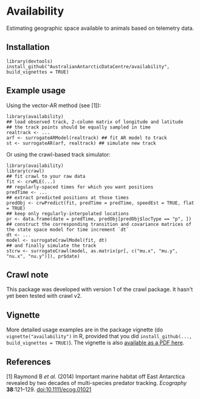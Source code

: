 # Availability

Estimating geographic space available to animals based on telemetry data.

## Installation
```{r}
library(devtools)
install_github("AustralianAntarcticDataCentre/availability", build_vignettes = TRUE)
```

## Example usage
Using the vector-AR method (see [1]):
```{r}
library(availability)
## load observed track, 2-column matrix of longitude and latitude
## the track points should be equally sampled in time
realtrack <- ...
arf <- surrogateARModel(realtrack) ## fit AR model to track
st <- surrogateAR(arf, realtrack) ## simulate new track
```

Or using the crawl-based track simulator:
```{r}
library(availability)
library(crawl)
## fit crawl to your raw data
fit <- crwMLE(...)
## regularly-spaced times for which you want positions
predTime <- ...
## extract predicted positions at those times
predObj <- crwPredict(fit, predTime = predTime, speedEst = TRUE, flat = TRUE)
## keep only regularly-interpolated locations
pr <- data.frame(date = predTime, predObj[predObj$locType == "p", ])
## construct the corresponding transition and covariance matrices of the state space model for time increment `dt`
dt <- ...
model <- surrogateCrawlModel(fit, dt)
## and finally simulate the track
stcrw <- surrogateCrawl(model, as.matrix(pr[, c("mu.x", "mu.y", "nu.x", "nu.y")]), pr$date)
```

## Crawl note
This package was developed with version 1 of the crawl package. It hasn't yet been tested with crawl v2.

## Vignette
More detailed usage examples are in the package vignette (do `vignette("availability")` in R, provided that you did `install_github(..., build_vignettes = TRUE)`). The vignette is also [available as a PDF here](./vignettes/availability.pdf?raw=true).

## References
[1] Raymond B *et al.* (2014) Important marine habitat off East Antarctica revealed by two decades of multi-species predator tracking. *Ecography* **38**:121–129. [doi:10.1111/ecog.01021](http://dx.doi.org/10.1111/ecog.01021)
